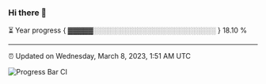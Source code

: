 ### Hi there 👋

⏳ Year progress { ▓▓▓▓▓░░░░░░░░░░░░░░░░░░░░░░░░░ } 18.10 %

---

⏰ Updated on Wednesday, March 8, 2023, 1:51 AM UTC

![Progress Bar CI](https://github.com/arthurbuhl/arthurbuhl/workflows/Progress%20Bar%20CI/badge.svg)
